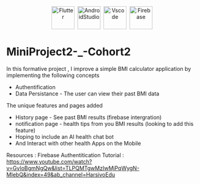 <div id="header" align="center">
<img src="https://cdn-images-1.medium.com/max/1200/1*5-aoK8IBmXve5whBQM90GA.png" title="Flutter" alt="Flutter" width="60" height="60"/>&nbsp;
 <img src="https://upload.wikimedia.org/wikipedia/commons/thumb/9/95/Android_Studio_Icon_3.6.svg/1900px-Android_Studio_Icon_3.6.svg.png" title=" AndroidStudio" alt="AndroidStudio" width="60" height="60"/>&nbsp;
<img src="https://upload.wikimedia.org/wikipedia/commons/thumb/9/9a/Visual_Studio_Code_1.35_icon.svg/2048px-Visual_Studio_Code_1.35_icon.svg.png" title="VScode" alt="Vscode" width="60" height="60"/>&nbsp;
<img src="https://w7.pngwing.com/pngs/398/821/png-transparent-firebase-google-google-i-o-icon.png" title="Firebase" alt="Firebase" width="60" height="60"/>&nbsp;


 
  </div>
  
# MiniProject2-_-Cohort2
In this formative project , I improve a simple BMI calculator application by implementing the following concepts

- Authentification 
- Data Persistance - The user can view their past BMI data 

The unique features and pages added  

-  History page - See past BMI results (firebase intergration)
-  notification page - health tips from you BMI results (looking to add this feature)
-  Hoping to include an AI health chat bot 
-  And Interact with other health Apps on the Mobile

Resources :
Firebase Authentitication Tutorial : https://www.youtube.com/watch?v=GvIoBgmNgQw&list=TLPQMTgwMzIwMjPqWygN-MIebQ&index=49&ab_channel=HarsivoEdu 


